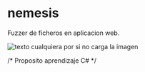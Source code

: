 # nemesis
Fuzzer de ficheros en aplicacion web.

![texto cualquiera por si no carga la imagen](https://github.com/naivenom/artemisa/blob/master/nemesis.PNG)

/* Proposito aprendizaje C# */
